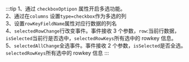 :::tip
1、通过 `checkboxOptipon` 属性开启多选功能。<br>
2、通过在`columns` 设置`type=checkbox`作为多选的列<br>
3、设置`rowKeyFieldName`属性对应行数据的列名<br>
4、`selectedRowChange`行改变事件。事件接收 3 个参数，`row`:当前行数据，`isSelected`当前行是否选中，`selectedRowKeys`所有选中的 rowkey 信息。<br>
5、`selectedAllChange`全选事件。事件接收 2 个参数，`isSelected`是否全选。`selectedRowKeys`所有选中的 rowkey 信息
:::